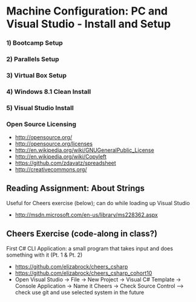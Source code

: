 # Machine Configuration:  PC and Visual Studio - Install and Setup

### 1) Bootcamp Setup

### 2) Parallels Setup

### 3) Virtual Box Setup

### 4) Windows 8.1 Clean Install

### 5) Visual Studio Install

### Open Source Licensing

* http://opensource.org/
* http://opensource.org/licenses
* http://en.wikipedia.org/wiki/GNUGeneralPublic_License
* http://en.wikipedia.org/wiki/Copyleft
* https://github.com/zdavatz/spreadsheet
* http://creativecommons.org/

## Reading Assignment: About Strings
Useful for Cheers exercise (below); can do while loading up Visual Studio
*	http://msdn.microsoft.com/en-us/library/ms228362.aspx

## Cheers Exercise (code-along in class?)
First C# CLI Application: a small program that takes input and does something with it (Pt. 1 & Pt. 2)
* https://github.com/elizabrock/cheers_csharp
* https://github.com/elizabrock/cheers_csharp_cohort10
* Open Visual Studio → File → New Project → Visual C# Template → Console Application → Name it Cheers → Check Source Control --> check use git and use selected system in the future
